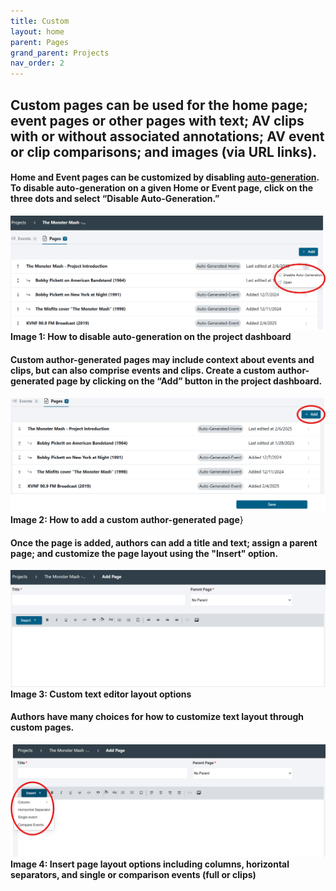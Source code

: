 ```yaml
---
title: Custom
layout: home
parent: Pages
grand_parent: Projects
nav_order: 2
---
```


## Custom pages can be used for the home page; event pages or other pages with text; AV clips with or without associated annotations; AV event or clip comparisons; and images (via URL links).

#### Home and Event pages can be customized by disabling [auto-generation](https://avannotate.github.io/documentation/pages/auto/). To disable auto-generation on a given Home or Event page, click on the three dots and select “Disable Auto-Generation.”

![Image 1: How to disable auto-generation on the project dashboard](../assets/customimage1.png)
**Image 1: How to disable auto-generation on the project dashboard**

#### Custom author-generated pages may include context about events and clips, but can also comprise events and clips. Create a custom author-generated page by clicking on the “Add” button in the project dashboard.<br>

![Image 2: How to add a custom author-generated page](../assets/customimage2.png) 
**Image 2: How to add a custom author-generated page**}

#### Once the page is added, authors can add a title and text; assign a parent page; and customize the page layout using the "Insert" option.<br>

![Image 3: Custom text editor layout options](../assets/customimage3.png) 
**Image 3: Custom text editor layout options**

#### Authors have many choices for how to customize text layout through custom pages.<br> 

![Image 4: Insert page layout options including columns, horizontal separators, and single or comparison events (full or clips)](../assets/customimage4.png)
**Image 4: Insert page layout options including columns, horizontal separators, and single or comparison events (full or clips)**







